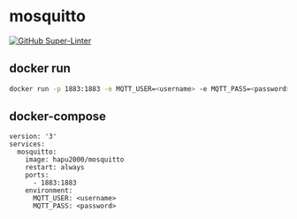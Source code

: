 # mosquitto
[![GitHub Super-Linter](https://github.com/hapu2000/mosquitto/workflows/Super-Linter/badge.svg)](https://github.com/marketplace/actions/super-linter)

## docker run
```bash
docker run -p 1883:1883 -e MQTT_USER=<username> -e MQTT_PASS=<password> hapu2000/mosquitto
```

## docker-compose
```text
version: '3'
services:
  mosquitto:
    image: hapu2000/mosquitto
    restart: always
    ports:
      - 1883:1883
    environment:
      MQTT_USER: <username>
      MQTT_PASS: <password>
```
